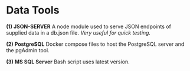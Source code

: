 # Data Tools

**(1) JSON-SERVER**
A node module used to serve JSON endpoints of supplied data in a db.json file.  _Very useful for quick testing._


**(2) PostgreSQL**
Docker compose files to host the PostgreSQL server and the pgAdmin tool.

**(3) MS SQL Server**
Bash script uses latest version.

